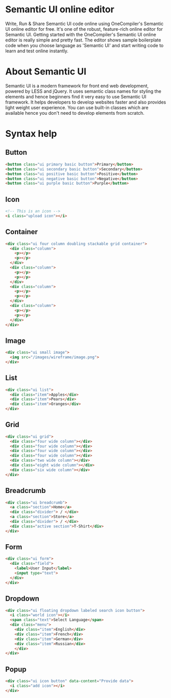 # Semantic UI online editor
Write, Run & Share Semantic UI code online using OneCompiler's Semantic UI online editor for free. It's one of the robust, feature-rich online editor for Semantic UI. Getting started with the OneCompiler's Semantic UI online editor is really simple and pretty fast. The editor shows sample boilerplate code when you choose language as 'Semantic UI' and start writing code to learn and test online instantly.

# About Semantic UI

Semantic UI is a modern framework for front end web development, powered by LESS and jQuery. It uses semantic class names for styling the elements and hence beginners find it very easy to use Semantic UI framework. It helps developers to develop websites faster and also provides light weight user experience. You can use built-in classes which are available hence you don't need to develop elements from scratch.

# Syntax help

## Button
```html
<button class="ui primary basic button">Primary</button>
<button class="ui secondary basic button">Secondary</button>
<button class="ui positive basic button">Positive</button>
<button class="ui negative basic button">Negative</button>
<button class="ui purple basic button">Purple</button>

```
## Icon
```html
<!-- This is an icon -->
<i class="upload icon"></i>
```
## Container

```html
<div class="ui four column doubling stackable grid container">
  <div class="column">
    <p></p>
    <p></p>
  </div>
  <div class="column">
    <p></p>
    <p></p>
  </div>
  <div class="column">
    <p></p>
    <p></p>
  </div>
  <div class="column">
    <p></p>
    <p></p>
  </div>
</div>
```
## Image

```html
<div class="ui small image">
  <img src="/images/wireframe/image.png">
</div>
```

## List

```html
<div class="ui list">
  <div class="item">Apples</div>
  <div class="item">Pears</div>
  <div class="item">Oranges</div>
</div>
```
## Grid
```html
<div class="ui grid">
  <div class="four wide column"></div>
  <div class="four wide column"></div>
  <div class="four wide column"></div>
  <div class="four wide column"></div>
  <div class="two wide column"></div>
  <div class="eight wide column"></div>
  <div class="six wide column"></div>
</div>
```
## Breadcrumb
```html
<div class="ui breadcrumb">
  <a class="section">Home</a>
  <div class="divider"> / </div>
  <a class="section">Store</a>
  <div class="divider"> / </div>
  <div class="active section">T-Shirt</div>
</div>
```
## Form

```html
<div class="ui form">
  <div class="field">
    <label>User Input</label>
    <input type="text">
  </div>
</div>
```

## Dropdown

```html
<div class="ui floating dropdown labeled search icon button">
  <i class="world icon"></i>
  <span class="text">Select Language</span>
  <div class="menu">
    <div class="item">English</div>
    <div class="item">French</div>
    <div class="item">German</div>
    <div class="item">Russian</div>
    </div>
</div>
```

## Popup

```html
<div class="ui icon button" data-content="Provide data">
  <i class="add icon"></i>
</div>
```
